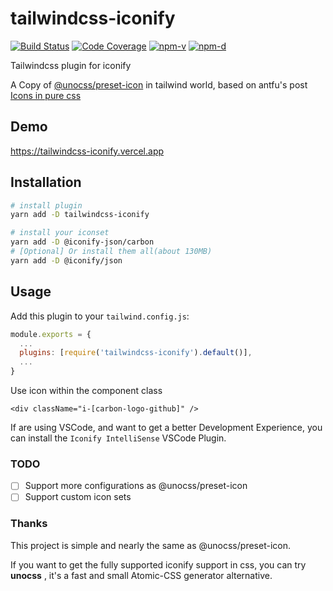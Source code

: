 # tailwindcss-iconify

<a href="https://github.com/infinitexyy/tailwindcss-iconify/actions"><img src="https://img.shields.io/github/workflow/status/infinitexyy/tailwindcss-iconify/test.svg" alt="Build Status"></a>
<a href="https://codecov.io/gh/infinitexyy/tailwindcss-iconify"><img src="https://img.shields.io/codecov/c/github/infinitexyy/tailwindcss-iconify.svg" alt="Code Coverage"></a>
<a href="https://npmjs.com/package/tailwindcss-iconify"><img src="https://img.shields.io/npm/v/tailwindcss-iconify.svg" alt="npm-v"></a>
<a href="https://npmjs.com/package/tailwindcss-iconify"><img src="https://img.shields.io/npm/dt/tailwindcss-iconify.svg" alt="npm-d"></a>

Tailwindcss plugin for iconify

A Copy of [@unocss/preset-icon](https://github.com/unocss/unocss/blob/main/packages/preset-icons/README.md) in tailwind world, based on antfu's post [Icons in pure css](https://antfu.me/posts/icons-in-pure-css)

## Demo

https://tailwindcss-iconify.vercel.app

## Installation

```bash
# install plugin
yarn add -D tailwindcss-iconify

# install your iconset
yarn add -D @iconify-json/carbon
# [Optional] Or install them all(about 130MB)
yarn add -D @iconify/json
```

## Usage

Add this plugin to your `tailwind.config.js`:

```javascript
module.exports = {
  ...
  plugins: [require('tailwindcss-iconify').default()],
  ...
}
```

Use icon within the component class

```tsx
<div className="i-[carbon-logo-github]" />
```

If are using VSCode, and want to get a better Development Experience, you can install the `Iconify IntelliSense` VSCode Plugin.

### TODO

- [ ] Support more configurations as @unocss/preset-icon
- [ ] Support custom icon sets

### Thanks

This project is simple and nearly the same as @unocss/preset-icon.

If you want to get the fully supported iconify support in css, you can try **unocss** , it's a fast and small Atomic-CSS generator alternative.
